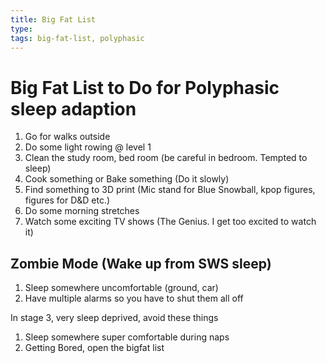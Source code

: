 ```yaml
---
title: Big Fat List
type:
tags: big-fat-list, polyphasic
---
```

# Big Fat List to Do for Polyphasic sleep adaption

1. Go for walks outside
2. Do some light rowing @ level 1
3. Clean the study room, bed  room (be careful in bedroom. Tempted to sleep)
4. Cook something or Bake something (Do it slowly)
5. Find something to 3D print (Mic stand for Blue Snowball, kpop figures, figures for D&D etc.)
6. Do some morning stretches
7. Watch some exciting TV shows (The Genius. I get too excited to watch it)

## Zombie Mode (Wake up from SWS sleep)

1. Sleep somewhere uncomfortable (ground, car)
2. Have multiple alarms so you have to shut them all off

In stage 3, very sleep deprived, avoid these things
1. Sleep somewhere super comfortable during naps
2. Getting Bored, open the bigfat list